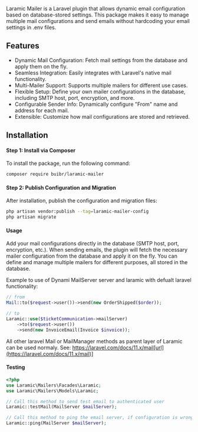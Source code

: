 Laramic Mailer is a Laravel plugin that allows dynamic email configuration based on database-stored settings. This package makes it easy to manage multiple mail configurations and send emails without hardcoding your email settings in .env files.

## Features 
- Dynamic Mail Configuration: Fetch mail settings from the database and apply them on the fly.
- Seamless Integration: Easily integrates with Laravel's native mail functionality.
- Multi-Mailer Support: Supports multiple mailers for different use cases.
- Flexible Setup: Define your own mailer configurations in the database, including SMTP host, port, encryption, and more.
- Configurable Sender Info: Dynamically configure "From" name and address for each mail.
- Extensible: Customize how mail configurations are stored and retrieved.

## Installation

#### Step 1: Install via Composer
To install the package, run the following command:
```Bash
composer require buibr/laramic-mailer
```

#### Step 2: Publish Configuration and Migration
After installation, publish the configuration and migration files:
```Bash
php artisan vendor:publish --tag=laramic-mailer-config
php artisan migrate
```

#### Usage
Add your mail configurations directly in the database (SMTP host, port, encryption, etc.).
When sending emails, the plugin will fetch the necessary mailer configuration from the database and apply it on the fly.
You can define and manage multiple mailers for different purposes, all stored in the database.

Example to use of Dynami MailServer server and laramic with defualt laravel functionality:

```php
// from
Mail::to($request->user())->send(new OrderShipped($order));

// to
Laramic::use($ticketCommunication->mailServer)
    ->to($request->user())
    ->send(new InvoiceEmail(Invoice $invoice));
```

All other laravel Mail or MailManager methods as parent layer of Laramic can be used normaly. See: https://laravel.com/docs/11.x/mail[url](https://laravel.com/docs/11.x/mail)]

#### Testing
```php
<?php
use Laramic\Mailers\Facades\Laramic;
use Laramic\Mailers\Models\Laramic;

// Call this method to send test email to authenticated user
Laramic::testMail(MailServer $mailServer);

// Call this method to ping the email server, if configuration is wrong, then the ping will fail.
Laramic::ping(MailServer $mailServer);
```

